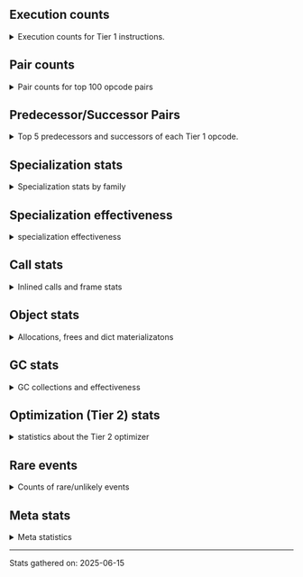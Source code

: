 ## Execution counts

<details>
<summary> Execution counts for Tier 1 instructions. </summary>


The "miss ratio" column shows the percentage of times the instruction
executed that it deoptimized. When this happens, the base unspecialized
instruction is not counted.

<table>
<thead>
<tr>
<th align="left">Name</th>
<th align="right">Base Count</th>
<th align="right">Head Count</th>
<th align="right">Change</th>
</tr>
</thead>
<tbody>
<tr>
<td align="left">BINARY_OP_MULTIPLY_INT</td>
<td align="right">4,775,040</td>
<td align="right">238,340</td>
<td align="right">-95.0%</td>
</tr>
<tr>
<td align="left">FOR_ITER</td>
<td align="right">31,284,580</td>
<td align="right">2,473,000</td>
<td align="right">-92.1%</td>
</tr>
<tr>
<td align="left">BINARY_OP_ADD_INT</td>
<td align="right">5,374,080</td>
<td align="right">837,380</td>
<td align="right">-84.4%</td>
</tr>
<tr>
<td align="left">LOAD_ATTR_CLASS</td>
<td align="right">59,059,200</td>
<td align="right">13,406,820</td>
<td align="right">-77.3%</td>
</tr>
<tr>
<td align="left">COMPARE_OP_INT</td>
<td align="right">65,854,140</td>
<td align="right">18,535,440</td>
<td align="right">-71.9%</td>
</tr>
<tr>
<td align="left">CALL_PY_EXACT_ARGS</td>
<td align="right">92,376,720</td>
<td align="right">26,182,620</td>
<td align="right">-71.7%</td>
</tr>
<tr>
<td align="left">POP_JUMP_IF_FALSE</td>
<td align="right">68,668,920</td>
<td align="right">19,756,380</td>
<td align="right">-71.2%</td>
</tr>
<tr>
<td align="left">LOAD_ATTR_INSTANCE_VALUE</td>
<td align="right">201,308,800</td>
<td align="right">58,127,020</td>
<td align="right">-71.1%</td>
</tr>
<tr>
<td align="left">LOAD_ATTR_METHOD_WITH_VALUES</td>
<td align="right">97,891,160</td>
<td align="right">30,546,860</td>
<td align="right">-68.8%</td>
</tr>
<tr>
<td align="left">RESUME_CHECK</td>
<td align="right">98,728,680</td>
<td align="right">31,221,460</td>
<td align="right">-68.4%</td>
</tr>
<tr>
<td align="left">RETURN_VALUE</td>
<td align="right">99,911,400</td>
<td align="right">33,420,560</td>
<td align="right">-66.5%</td>
</tr>
<tr>
<td align="left">LOAD_GLOBAL_MODULE</td>
<td align="right">70,854,000</td>
<td align="right">24,255,060</td>
<td align="right">-65.8%</td>
</tr>
<tr>
<td align="left">LOAD_FAST_BORROW</td>
<td align="right">291,054,000</td>
<td align="right">109,398,000</td>
<td align="right">-62.4%</td>
</tr>
<tr>
<td align="left">STORE_FAST</td>
<td align="right">45,193,800</td>
<td align="right">17,719,360</td>
<td align="right">-60.8%</td>
</tr>
<tr>
<td align="left">STORE_ATTR_INSTANCE_VALUE</td>
<td align="right">41,318,260</td>
<td align="right">16,407,420</td>
<td align="right">-60.3%</td>
</tr>
<tr>
<td align="left">LOAD_CONST</td>
<td align="right">41,127,120</td>
<td align="right">16,443,160</td>
<td align="right">-60.0%</td>
</tr>
<tr>
<td align="left">POP_TOP</td>
<td align="right">44,325,420</td>
<td align="right">19,418,500</td>
<td align="right">-56.2%</td>
</tr>
<tr>
<td align="left">CALL_LEN</td>
<td align="right">3,335,040</td>
<td align="right">1,580,160</td>
<td align="right">-52.6%</td>
</tr>
<tr>
<td align="left">TO_BOOL_INT</td>
<td align="right">3,335,040</td>
<td align="right">1,580,160</td>
<td align="right">-52.6%</td>
</tr>
<tr>
<td align="left">COMPARE_OP</td>
<td align="right">4,133,060</td>
<td align="right">1,985,980</td>
<td align="right">-51.9%</td>
</tr>
<tr>
<td align="left">FOR_ITER_RANGE</td>
<td align="right">1,054,140</td>
<td align="right">516,460</td>
<td align="right">-51.0%</td>
</tr>
<tr>
<td align="left">JUMP_FORWARD</td>
<td align="right">385,980</td>
<td align="right">195,900</td>
<td align="right">-49.2%</td>
</tr>
<tr>
<td align="left">BINARY_OP</td>
<td align="right">1,021,820</td>
<td align="right">682,140</td>
<td align="right">-33.2%</td>
</tr>
<tr>
<td align="left">POP_JUMP_IF_TRUE</td>
<td align="right">10,554,300</td>
<td align="right">7,117,740</td>
<td align="right">-32.6%</td>
</tr>
<tr>
<td align="left">LOAD_GLOBAL_BUILTIN</td>
<td align="right">5,904,060</td>
<td align="right">4,149,180</td>
<td align="right">-29.7%</td>
</tr>
<tr>
<td align="left">LOAD_SMALL_INT</td>
<td align="right">4,170,360</td>
<td align="right">3,057,000</td>
<td align="right">-26.7%</td>
</tr>
<tr>
<td align="left">CALL_BOUND_METHOD_EXACT_ARGS</td>
<td align="right">5,216,640</td>
<td align="right">3,893,760</td>
<td align="right">-25.4%</td>
</tr>
<tr>
<td align="left">TO_BOOL_BOOL</td>
<td align="right">13,651,260</td>
<td align="right">10,245,180</td>
<td align="right">-25.0%</td>
</tr>
<tr>
<td align="left">POP_ITER</td>
<td align="right">3,043,320</td>
<td align="right">2,294,480</td>
<td align="right">-24.6%</td>
</tr>
<tr>
<td align="left">COPY</td>
<td align="right">3,492,480</td>
<td align="right">2,739,840</td>
<td align="right">-21.6%</td>
</tr>
<tr>
<td align="left">LOAD_FAST_BORROW_LOAD_FAST_BORROW</td>
<td align="right">15,243,120</td>
<td align="right">11,999,780</td>
<td align="right">-21.3%</td>
</tr>
<tr>
<td align="left">LOAD_ATTR</td>
<td align="right">6,461,320</td>
<td align="right">5,138,080</td>
<td align="right">-20.5%</td>
</tr>
<tr>
<td align="left">GET_ITER</td>
<td align="right">3,043,260</td>
<td align="right">2,456,960</td>
<td align="right">-19.3%</td>
</tr>
<tr>
<td align="left">POP_JUMP_IF_NONE</td>
<td align="right">2,152,320</td>
<td align="right">1,762,560</td>
<td align="right">-18.1%</td>
</tr>
<tr>
<td align="left">LOAD_FAST</td>
<td align="right">2,569,140</td>
<td align="right">2,181,300</td>
<td align="right">-15.1%</td>
</tr>
<tr>
<td align="left">JUMP_BACKWARD_NO_JIT</td>
<td align="right">32,029,500</td>
<td align="right"></td>
<td align="right"></td>
</tr>
<tr>
<td align="left">CALL_LIST_APPEND</td>
<td align="right">4,585,060</td>
<td align="right">4,585,060</td>
<td align="right">0.0%</td>
</tr>
<tr>
<td align="left">CALL_NON_PY_GENERAL</td>
<td align="right">2,786,220</td>
<td align="right">2,786,220</td>
<td align="right">0.0%</td>
</tr>
<tr>
<td align="left">COPY_FREE_VARS</td>
<td align="right">2,551,740</td>
<td align="right">2,551,740</td>
<td align="right">0.0%</td>
</tr>
<tr>
<td align="left">LOAD_SUPER_ATTR_METHOD</td>
<td align="right">2,551,680</td>
<td align="right">2,551,680</td>
<td align="right">0.0%</td>
</tr>
<tr>
<td align="left">CALL_METHOD_DESCRIPTOR_FAST</td>
<td align="right">2,389,420</td>
<td align="right">2,389,420</td>
<td align="right">0.0%</td>
</tr>
<tr>
<td align="left">EXIT_INIT_CHECK</td>
<td align="right">1,182,720</td>
<td align="right">1,182,720</td>
<td align="right">0.0%</td>
</tr>
<tr>
<td align="left">CALL_ALLOC_AND_ENTER_INIT</td>
<td align="right">1,182,720</td>
<td align="right">1,182,720</td>
<td align="right">0.0%</td>
</tr>
<tr>
<td align="left">SWAP</td>
<td align="right">597,120</td>
<td align="right">597,120</td>
<td align="right">0.0%</td>
</tr>
<tr>
<td align="left">UNARY_NOT</td>
<td align="right">203,520</td>
<td align="right">203,520</td>
<td align="right">0.0%</td>
</tr>
<tr>
<td align="left">BINARY_OP_SUBTRACT_INT</td>
<td align="right">67,200</td>
<td align="right">67,200</td>
<td align="right">0.0%</td>
</tr>
<tr>
<td align="left">LOAD_ATTR_SLOT</td>
<td align="right">46,080</td>
<td align="right">46,080</td>
<td align="right">0.0%</td>
</tr>
<tr>
<td align="left">CALL_BUILTIN_CLASS</td>
<td align="right">17,340</td>
<td align="right">17,340</td>
<td align="right">0.0%</td>
</tr>
<tr>
<td align="left">CALL_METHOD_DESCRIPTOR_O</td>
<td align="right">7,880</td>
<td align="right">7,880</td>
<td align="right">0.0%</td>
</tr>
<tr>
<td align="left">BUILD_MAP</td>
<td align="right">7,680</td>
<td align="right">7,680</td>
<td align="right">0.0%</td>
</tr>
<tr>
<td align="left">BINARY_OP_SUBSCR_DICT</td>
<td align="right">7,680</td>
<td align="right">7,680</td>
<td align="right">0.0%</td>
</tr>
<tr>
<td align="left">STORE_GLOBAL</td>
<td align="right">3,840</td>
<td align="right">3,840</td>
<td align="right">0.0%</td>
</tr>
<tr>
<td align="left">PUSH_NULL</td>
<td align="right">2,340</td>
<td align="right">2,340</td>
<td align="right">0.0%</td>
</tr>
<tr>
<td align="left">STORE_FAST_STORE_FAST</td>
<td align="right">1,980</td>
<td align="right">1,980</td>
<td align="right">0.0%</td>
</tr>
<tr>
<td align="left">INTERPRETER_EXIT</td>
<td align="right">1,920</td>
<td align="right">1,920</td>
<td align="right">0.0%</td>
</tr>
<tr>
<td align="left">LOAD_FAST_CHECK</td>
<td align="right">1,920</td>
<td align="right">1,920</td>
<td align="right">0.0%</td>
</tr>
<tr>
<td align="left">CALL</td>
<td align="right">260</td>
<td align="right">260</td>
<td align="right">0.0%</td>
</tr>
<tr>
<td align="left">LOAD_ATTR_MODULE</td>
<td align="right">180</td>
<td align="right">180</td>
<td align="right">0.0%</td>
</tr>
<tr>
<td align="left">BUILD_TUPLE</td>
<td align="right">120</td>
<td align="right">120</td>
<td align="right">0.0%</td>
</tr>
<tr>
<td align="left">LOAD_ATTR_METHOD_NO_DICT</td>
<td align="right">120</td>
<td align="right">120</td>
<td align="right">0.0%</td>
</tr>
<tr>
<td align="left">TO_BOOL</td>
<td align="right">100</td>
<td align="right">100</td>
<td align="right">0.0%</td>
</tr>
<tr>
<td align="left">LOAD_GLOBAL</td>
<td align="right">100</td>
<td align="right">100</td>
<td align="right">0.0%</td>
</tr>
<tr>
<td align="left">CALL_FUNCTION_EX</td>
<td align="right">60</td>
<td align="right">60</td>
<td align="right">0.0%</td>
</tr>
<tr>
<td align="left">MAKE_FUNCTION</td>
<td align="right">60</td>
<td align="right">60</td>
<td align="right">0.0%</td>
</tr>
<tr>
<td align="left">NOP</td>
<td align="right">60</td>
<td align="right">60</td>
<td align="right">0.0%</td>
</tr>
<tr>
<td align="left">IS_OP</td>
<td align="right">60</td>
<td align="right">60</td>
<td align="right">0.0%</td>
</tr>
<tr>
<td align="left">LOAD_DEREF</td>
<td align="right">60</td>
<td align="right">60</td>
<td align="right">0.0%</td>
</tr>
<tr>
<td align="left">LOAD_FAST_LOAD_FAST</td>
<td align="right">60</td>
<td align="right">60</td>
<td align="right">0.0%</td>
</tr>
<tr>
<td align="left">MAKE_CELL</td>
<td align="right">60</td>
<td align="right">60</td>
<td align="right">0.0%</td>
</tr>
<tr>
<td align="left">POP_JUMP_IF_NOT_NONE</td>
<td align="right">60</td>
<td align="right">60</td>
<td align="right">0.0%</td>
</tr>
<tr>
<td align="left">SET_FUNCTION_ATTRIBUTE</td>
<td align="right">60</td>
<td align="right">60</td>
<td align="right">0.0%</td>
</tr>
<tr>
<td align="left">STORE_DEREF</td>
<td align="right">60</td>
<td align="right">60</td>
<td align="right">0.0%</td>
</tr>
<tr>
<td align="left">BINARY_OP_SUBSCR_TUPLE_INT</td>
<td align="right">60</td>
<td align="right">60</td>
<td align="right">0.0%</td>
</tr>
<tr>
<td align="left">BINARY_OP_SUBTRACT_FLOAT</td>
<td align="right">60</td>
<td align="right">60</td>
<td align="right">0.0%</td>
</tr>
<tr>
<td align="left">CALL_METHOD_DESCRIPTOR_NOARGS</td>
<td align="right">60</td>
<td align="right">60</td>
<td align="right">0.0%</td>
</tr>
<tr>
<td align="left">CALL_PY_GENERAL</td>
<td align="right">60</td>
<td align="right">60</td>
<td align="right">0.0%</td>
</tr>
<tr>
<td align="left">UNPACK_SEQUENCE_TWO_TUPLE</td>
<td align="right">60</td>
<td align="right">60</td>
<td align="right">0.0%</td>
</tr>
<tr>
<td align="left">UNPACK_SEQUENCE</td>
<td align="right">20</td>
<td align="right">20</td>
<td align="right">0.0%</td>
</tr>
<tr>
<td align="left">ENTER_EXECUTOR</td>
<td align="right"></td>
<td align="right">6,215,600</td>
<td align="right"></td>
</tr>
<tr>
<td align="left">JUMP_BACKWARD_JIT</td>
<td align="right"></td>
<td align="right">1,129,020</td>
<td align="right"></td>
</tr>
<tr>
<td align="left">NOT_TAKEN</td>
<td align="right"></td>
<td align="right">190,080</td>
<td align="right"></td>
</tr>
</tbody>
</table>


</details>

## Pair counts

<details>
<summary> Pair counts for top 100 opcode pairs </summary>


Pairs of specialized operations that deoptimize and are then followed by
the corresponding unspecialized instruction are not counted as pairs.

Not included in comparative output.


</details>

## Predecessor/Successor Pairs

<details>
<summary> Top 5 predecessors and successors of each Tier 1 opcode. </summary>


This does not include the unspecialized instructions that occur after a
specialized instruction deoptimizes.

Not included in comparative output.


</details>

## Specialization stats

<details>
<summary> Specialization stats by family </summary>

### BINARY_OP

<details>
<summary> specialization stats for BINARY_OP family </summary>

<table>
<thead>
<tr>
<th align="left">Kind</th>
<th align="right">Base Count</th>
<th align="right">Base Ratio</th>
<th align="right">Head Count</th>
<th align="right">Head Ratio</th>
<th align="right">Change</th>
</tr>
</thead>
<tbody>
<tr>
<td align="left">
hit
<details>
<summary>ⓘ</summary>

Specialized instructions that complete.
</details>
</td>
<td align="right">10,224,120</td>
<td align="right">90.9%</td>
<td align="right">1,150,720</td>
<td align="right">62.8%</td>
<td align="right">-88.7%</td>
</tr>
<tr>
<td align="left">
deferred
<details>
<summary>ⓘ</summary>

Lists the number of "deferred" (i.e. not specialized) instructions executed.
</details>
</td>
<td align="right">1,021,440</td>
<td align="right">9.1%</td>
<td align="right">681,840</td>
<td align="right">37.2%</td>
<td align="right">-33.2%</td>
</tr>
</tbody>
</table>

<table>
<thead>
<tr>
<th align="left">Success</th>
<th align="right">Base Count</th>
<th align="right">Base Ratio</th>
<th align="right">Head Count</th>
<th align="right">Head Ratio</th>
<th align="right">Change</th>
</tr>
</thead>
<tbody>
<tr>
<td align="left">Failure</td>
<td align="right">340</td>
<td align="right">89.5%</td>
<td align="right">260</td>
<td align="right">86.7%</td>
<td align="right">-23.5%</td>
</tr>
<tr>
<td align="left">Success</td>
<td align="right">40</td>
<td align="right">10.5%</td>
<td align="right">40</td>
<td align="right">13.3%</td>
<td align="right">0.0%</td>
</tr>
</tbody>
</table>

<table>
<thead>
<tr>
<th align="left">Failure kind</th>
<th align="right">Base Count</th>
<th align="right">Base Ratio</th>
<th align="right">Head Count</th>
<th align="right">Head Ratio</th>
<th align="right">Change</th>
</tr>
</thead>
<tbody>
<tr>
<td align="left">subscr</td>
<td align="right">120</td>
<td align="right">35.3%</td>
<td align="right">40</td>
<td align="right">15.4%</td>
<td align="right">-66.7%</td>
</tr>
<tr>
<td align="left">remainder</td>
<td align="right">180</td>
<td align="right">52.9%</td>
<td align="right">180</td>
<td align="right">69.2%</td>
<td align="right">0.0%</td>
</tr>
<tr>
<td align="left">true divide other</td>
<td align="right">40</td>
<td align="right">11.8%</td>
<td align="right">40</td>
<td align="right">15.4%</td>
<td align="right">0.0%</td>
</tr>
</tbody>
</table>


</details>

### CALL

<details>
<summary> specialization stats for CALL family </summary>

<table>
<thead>
<tr>
<th align="left">Kind</th>
<th align="right">Base Count</th>
<th align="right">Base Ratio</th>
<th align="right">Head Count</th>
<th align="right">Head Ratio</th>
<th align="right">Change</th>
</tr>
</thead>
<tbody>
<tr>
<td align="left">
hit
<details>
<summary>ⓘ</summary>

Specialized instructions that complete.
</details>
</td>
<td align="right">104,726,440</td>
<td align="right">91.6%</td>
<td align="right">34,647,700</td>
<td align="right">79.2%</td>
<td align="right">-66.9%</td>
</tr>
<tr>
<td align="left">
miss
<details>
<summary>ⓘ</summary>

Specialized instructions that deopt.
</details>
</td>
<td align="right">9,601,080</td>
<td align="right">8.4%</td>
<td align="right">9,085,080</td>
<td align="right">20.8%</td>
<td align="right">-5.4%</td>
</tr>
<tr>
<td align="left">
deferred
<details>
<summary>ⓘ</summary>

Lists the number of "deferred" (i.e. not specialized) instructions executed.
</details>
</td>
<td align="right">9,419,900</td>
<td align="right">8.2%</td>
<td align="right">8,913,640</td>
<td align="right">20.4%</td>
<td align="right">-5.4%</td>
</tr>
</tbody>
</table>

<table>
<thead>
<tr>
<th align="left">Success</th>
<th align="right">Base Count</th>
<th align="right">Base Ratio</th>
<th align="right">Head Count</th>
<th align="right">Head Ratio</th>
<th align="right">Change</th>
</tr>
</thead>
<tbody>
<tr>
<td align="left">Success</td>
<td align="right">181,440</td>
<td align="right">100.0%</td>
<td align="right">171,700</td>
<td align="right">100.0%</td>
<td align="right">-5.4%</td>
</tr>
<tr>
<td align="left">Failure</td>
<td align="right">0</td>
<td align="right">0.0%</td>
<td align="right">0</td>
<td align="right">0.0%</td>
<td align="right"></td>
</tr>
</tbody>
</table>


</details>

### COMPARE_OP

<details>
<summary> specialization stats for COMPARE_OP family </summary>

<table>
<thead>
<tr>
<th align="left">Kind</th>
<th align="right">Base Count</th>
<th align="right">Base Ratio</th>
<th align="right">Head Count</th>
<th align="right">Head Ratio</th>
<th align="right">Change</th>
</tr>
</thead>
<tbody>
<tr>
<td align="left">
hit
<details>
<summary>ⓘ</summary>

Specialized instructions that complete.
</details>
</td>
<td align="right">65,854,140</td>
<td align="right">94.1%</td>
<td align="right">18,535,440</td>
<td align="right">90.3%</td>
<td align="right">-71.9%</td>
</tr>
<tr>
<td align="left">
deferred
<details>
<summary>ⓘ</summary>

Lists the number of "deferred" (i.e. not specialized) instructions executed.
</details>
</td>
<td align="right">4,131,840</td>
<td align="right">5.9%</td>
<td align="right">1,985,280</td>
<td align="right">9.7%</td>
<td align="right">-52.0%</td>
</tr>
</tbody>
</table>

<table>
<thead>
<tr>
<th align="left">Success</th>
<th align="right">Base Count</th>
<th align="right">Base Ratio</th>
<th align="right">Head Count</th>
<th align="right">Head Ratio</th>
<th align="right">Change</th>
</tr>
</thead>
<tbody>
<tr>
<td align="left">Failure</td>
<td align="right">1,200</td>
<td align="right">98.4%</td>
<td align="right">680</td>
<td align="right">97.1%</td>
<td align="right">-43.3%</td>
</tr>
<tr>
<td align="left">Success</td>
<td align="right">20</td>
<td align="right">1.6%</td>
<td align="right">20</td>
<td align="right">2.9%</td>
<td align="right">0.0%</td>
</tr>
</tbody>
</table>

<table>
<thead>
<tr>
<th align="left">Failure kind</th>
<th align="right">Base Count</th>
<th align="right">Base Ratio</th>
<th align="right">Head Count</th>
<th align="right">Head Ratio</th>
<th align="right">Change</th>
</tr>
</thead>
<tbody>
<tr>
<td align="left">baseobject</td>
<td align="right">860</td>
<td align="right">71.7%</td>
<td align="right">640</td>
<td align="right">94.1%</td>
<td align="right">-25.6%</td>
</tr>
<tr>
<td align="left">different types</td>
<td align="right">300</td>
<td align="right">25.0%</td>
<td align="right"></td>
<td align="right"></td>
<td align="right"></td>
</tr>
<tr>
<td align="left">float long</td>
<td align="right">40</td>
<td align="right">3.3%</td>
<td align="right">40</td>
<td align="right">5.9%</td>
<td align="right">0.0%</td>
</tr>
</tbody>
</table>


</details>

### FOR_ITER

<details>
<summary> specialization stats for FOR_ITER family </summary>

<table>
<thead>
<tr>
<th align="left">Kind</th>
<th align="right">Base Count</th>
<th align="right">Base Ratio</th>
<th align="right">Head Count</th>
<th align="right">Head Ratio</th>
<th align="right">Change</th>
</tr>
</thead>
<tbody>
<tr>
<td align="left">
deferred
<details>
<summary>ⓘ</summary>

Lists the number of "deferred" (i.e. not specialized) instructions executed.
</details>
</td>
<td align="right">31,276,860</td>
<td align="right">96.7%</td>
<td align="right">2,472,320</td>
<td align="right">82.7%</td>
<td align="right">-92.1%</td>
</tr>
<tr>
<td align="left">
hit
<details>
<summary>ⓘ</summary>

Specialized instructions that complete.
</details>
</td>
<td align="right">1,054,140</td>
<td align="right">3.3%</td>
<td align="right">516,460</td>
<td align="right">17.3%</td>
<td align="right">-51.0%</td>
</tr>
</tbody>
</table>

<table>
<thead>
<tr>
<th align="left">Success</th>
<th align="right">Base Count</th>
<th align="right">Base Ratio</th>
<th align="right">Head Count</th>
<th align="right">Head Ratio</th>
<th align="right">Change</th>
</tr>
</thead>
<tbody>
<tr>
<td align="left">Failure</td>
<td align="right">7,720</td>
<td align="right">100.0%</td>
<td align="right">680</td>
<td align="right">100.0%</td>
<td align="right">-91.2%</td>
</tr>
<tr>
<td align="left">Success</td>
<td align="right">0</td>
<td align="right">0.0%</td>
<td align="right">0</td>
<td align="right">0.0%</td>
<td align="right"></td>
</tr>
</tbody>
</table>

<table>
<thead>
<tr>
<th align="left">Failure kind</th>
<th align="right">Base Count</th>
<th align="right">Base Ratio</th>
<th align="right">Head Count</th>
<th align="right">Head Ratio</th>
<th align="right">Change</th>
</tr>
</thead>
<tbody>
<tr>
<td align="left">list</td>
<td align="right">7,720</td>
<td align="right">100.0%</td>
<td align="right">680</td>
<td align="right">100.0%</td>
<td align="right">-91.2%</td>
</tr>
</tbody>
</table>


</details>

### GET_ITER

<details>
<summary> specialization stats for GET_ITER family </summary>

<table>
<thead>
<tr>
<th align="left">Failure kind</th>
<th align="right">Base Count</th>
<th align="right">Base Ratio</th>
<th align="right">Head Count</th>
<th align="right">Head Ratio</th>
<th align="right">Change</th>
</tr>
</thead>
<tbody>
<tr>
<td align="left">other</td>
<td align="right">3,043,260</td>
<td align="right">3,043,260 / 0 !!</td>
<td align="right">3,043,260</td>
<td align="right">3,043,260 / 0 !!</td>
<td align="right">0.0%</td>
</tr>
</tbody>
</table>


</details>

### LOAD_ATTR

<details>
<summary> specialization stats for LOAD_ATTR family </summary>

<table>
<thead>
<tr>
<th align="left">Kind</th>
<th align="right">Base Count</th>
<th align="right">Base Ratio</th>
<th align="right">Head Count</th>
<th align="right">Head Ratio</th>
<th align="right">Change</th>
</tr>
</thead>
<tbody>
<tr>
<td align="left">
hit
<details>
<summary>ⓘ</summary>

Specialized instructions that complete.
</details>
</td>
<td align="right">350,259,020</td>
<td align="right">96.0%</td>
<td align="right">94,613,240</td>
<td align="right">88.2%</td>
<td align="right">-73.0%</td>
</tr>
<tr>
<td align="left">
deferred
<details>
<summary>ⓘ</summary>

Lists the number of "deferred" (i.e. not specialized) instructions executed.
</details>
</td>
<td align="right">6,458,940</td>
<td align="right">1.8%</td>
<td align="right">5,136,060</td>
<td align="right">4.8%</td>
<td align="right">-20.5%</td>
</tr>
<tr>
<td align="left">
miss
<details>
<summary>ⓘ</summary>

Specialized instructions that deopt.
</details>
</td>
<td align="right">8,046,520</td>
<td align="right">2.2%</td>
<td align="right">7,513,840</td>
<td align="right">7.0%</td>
<td align="right">-6.6%</td>
</tr>
</tbody>
</table>

<table>
<thead>
<tr>
<th align="left">Success</th>
<th align="right">Base Count</th>
<th align="right">Base Ratio</th>
<th align="right">Head Count</th>
<th align="right">Head Ratio</th>
<th align="right">Change</th>
</tr>
</thead>
<tbody>
<tr>
<td align="left">Failure</td>
<td align="right">2,180</td>
<td align="right">1.4%</td>
<td align="right">1,820</td>
<td align="right">1.3%</td>
<td align="right">-16.5%</td>
</tr>
<tr>
<td align="left">Success</td>
<td align="right">152,120</td>
<td align="right">98.6%</td>
<td align="right">142,060</td>
<td align="right">98.7%</td>
<td align="right">-6.6%</td>
</tr>
</tbody>
</table>

<table>
<thead>
<tr>
<th align="left">Failure kind</th>
<th align="right">Base Count</th>
<th align="right">Base Ratio</th>
<th align="right">Head Count</th>
<th align="right">Head Ratio</th>
<th align="right">Change</th>
</tr>
</thead>
<tbody>
<tr>
<td align="left">class method obj</td>
<td align="right">1,320</td>
<td align="right">60.6%</td>
<td align="right">960</td>
<td align="right">52.7%</td>
<td align="right">-27.3%</td>
</tr>
<tr>
<td align="left">mutable class</td>
<td align="right">840</td>
<td align="right">38.5%</td>
<td align="right">840</td>
<td align="right">46.2%</td>
<td align="right">0.0%</td>
</tr>
</tbody>
</table>


</details>

### LOAD_GLOBAL

<details>
<summary> specialization stats for LOAD_GLOBAL family </summary>

<table>
<thead>
<tr>
<th align="left">Kind</th>
<th align="right">Base Count</th>
<th align="right">Base Ratio</th>
<th align="right">Head Count</th>
<th align="right">Head Ratio</th>
<th align="right">Change</th>
</tr>
</thead>
<tbody>
<tr>
<td align="left">
hit
<details>
<summary>ⓘ</summary>

Specialized instructions that complete.
</details>
</td>
<td align="right">76,758,060</td>
<td align="right">100.0%</td>
<td align="right">28,404,240</td>
<td align="right">100.0%</td>
<td align="right">-63.0%</td>
</tr>
</tbody>
</table>

<table>
<thead>
<tr>
<th align="left">Success</th>
<th align="right">Base Count</th>
<th align="right">Base Ratio</th>
<th align="right">Head Count</th>
<th align="right">Head Ratio</th>
<th align="right">Change</th>
</tr>
</thead>
<tbody>
<tr>
<td align="left">Success</td>
<td align="right">100</td>
<td align="right">100.0%</td>
<td align="right">100</td>
<td align="right">100.0%</td>
<td align="right">0.0%</td>
</tr>
<tr>
<td align="left">Failure</td>
<td align="right">0</td>
<td align="right">0.0%</td>
<td align="right">0</td>
<td align="right">0.0%</td>
<td align="right"></td>
</tr>
</tbody>
</table>


</details>

### LOAD_SUPER_ATTR

<details>
<summary> specialization stats for LOAD_SUPER_ATTR family </summary>

<table>
<thead>
<tr>
<th align="left">Kind</th>
<th align="right">Base Count</th>
<th align="right">Base Ratio</th>
<th align="right">Head Count</th>
<th align="right">Head Ratio</th>
<th align="right">Change</th>
</tr>
</thead>
<tbody>
<tr>
<td align="left">
hit
<details>
<summary>ⓘ</summary>

Specialized instructions that complete.
</details>
</td>
<td align="right">2,551,680</td>
<td align="right">100.0%</td>
<td align="right">2,551,680</td>
<td align="right">100.0%</td>
<td align="right">0.0%</td>
</tr>
</tbody>
</table>


</details>

### STORE_ATTR

<details>
<summary> specialization stats for STORE_ATTR family </summary>

<table>
<thead>
<tr>
<th align="left">Kind</th>
<th align="right">Base Count</th>
<th align="right">Base Ratio</th>
<th align="right">Head Count</th>
<th align="right">Head Ratio</th>
<th align="right">Change</th>
</tr>
</thead>
<tbody>
<tr>
<td align="left">
hit
<details>
<summary>ⓘ</summary>

Specialized instructions that complete.
</details>
</td>
<td align="right">39,902,920</td>
<td align="right">96.6%</td>
<td align="right">14,996,280</td>
<td align="right">91.4%</td>
<td align="right">-62.4%</td>
</tr>
<tr>
<td align="left">
miss
<details>
<summary>ⓘ</summary>

Specialized instructions that deopt.
</details>
</td>
<td align="right">1,415,340</td>
<td align="right">3.4%</td>
<td align="right">1,411,140</td>
<td align="right">8.6%</td>
<td align="right">-0.3%</td>
</tr>
</tbody>
</table>

<table>
<thead>
<tr>
<th align="left">Success</th>
<th align="right">Base Count</th>
<th align="right">Base Ratio</th>
<th align="right">Head Count</th>
<th align="right">Head Ratio</th>
<th align="right">Change</th>
</tr>
</thead>
<tbody>
<tr>
<td align="left">Success</td>
<td align="right">26,740</td>
<td align="right">100.0%</td>
<td align="right">26,660</td>
<td align="right">100.0%</td>
<td align="right">-0.3%</td>
</tr>
<tr>
<td align="left">Failure</td>
<td align="right">0</td>
<td align="right">0.0%</td>
<td align="right">0</td>
<td align="right">0.0%</td>
<td align="right"></td>
</tr>
</tbody>
</table>


</details>

### TO_BOOL

<details>
<summary> specialization stats for TO_BOOL family </summary>

<table>
<thead>
<tr>
<th align="left">Kind</th>
<th align="right">Base Count</th>
<th align="right">Base Ratio</th>
<th align="right">Head Count</th>
<th align="right">Head Ratio</th>
<th align="right">Change</th>
</tr>
</thead>
<tbody>
<tr>
<td align="left">
hit
<details>
<summary>ⓘ</summary>

Specialized instructions that complete.
</details>
</td>
<td align="right">16,986,300</td>
<td align="right">100.0%</td>
<td align="right">11,825,340</td>
<td align="right">100.0%</td>
<td align="right">-30.4%</td>
</tr>
<tr>
<td align="left">
deferred
<details>
<summary>ⓘ</summary>

Lists the number of "deferred" (i.e. not specialized) instructions executed.
</details>
</td>
<td align="right">60</td>
<td align="right">0.0%</td>
<td align="right">60</td>
<td align="right">0.0%</td>
<td align="right">0.0%</td>
</tr>
</tbody>
</table>

<table>
<thead>
<tr>
<th align="left">Success</th>
<th align="right">Base Count</th>
<th align="right">Base Ratio</th>
<th align="right">Head Count</th>
<th align="right">Head Ratio</th>
<th align="right">Change</th>
</tr>
</thead>
<tbody>
<tr>
<td align="left">Success</td>
<td align="right">20</td>
<td align="right">50.0%</td>
<td align="right">20</td>
<td align="right">50.0%</td>
<td align="right">0.0%</td>
</tr>
<tr>
<td align="left">Failure</td>
<td align="right">20</td>
<td align="right">50.0%</td>
<td align="right">20</td>
<td align="right">50.0%</td>
<td align="right">0.0%</td>
</tr>
</tbody>
</table>

<table>
<thead>
<tr>
<th align="left">Failure kind</th>
<th align="right">Base Count</th>
<th align="right">Base Ratio</th>
<th align="right">Head Count</th>
<th align="right">Head Ratio</th>
<th align="right">Change</th>
</tr>
</thead>
<tbody>
<tr>
<td align="left">sequence</td>
<td align="right">20</td>
<td align="right">100.0%</td>
<td align="right">20</td>
<td align="right">100.0%</td>
<td align="right">0.0%</td>
</tr>
</tbody>
</table>


</details>

### UNPACK_SEQUENCE

<details>
<summary> specialization stats for UNPACK_SEQUENCE family </summary>

<table>
<thead>
<tr>
<th align="left">Kind</th>
<th align="right">Base Count</th>
<th align="right">Base Ratio</th>
<th align="right">Head Count</th>
<th align="right">Head Ratio</th>
<th align="right">Change</th>
</tr>
</thead>
<tbody>
<tr>
<td align="left">
hit
<details>
<summary>ⓘ</summary>

Specialized instructions that complete.
</details>
</td>
<td align="right">60</td>
<td align="right">75.0%</td>
<td align="right">60</td>
<td align="right">75.0%</td>
<td align="right">0.0%</td>
</tr>
</tbody>
</table>

<table>
<thead>
<tr>
<th align="left">Success</th>
<th align="right">Base Count</th>
<th align="right">Base Ratio</th>
<th align="right">Head Count</th>
<th align="right">Head Ratio</th>
<th align="right">Change</th>
</tr>
</thead>
<tbody>
<tr>
<td align="left">Success</td>
<td align="right">20</td>
<td align="right">100.0%</td>
<td align="right">20</td>
<td align="right">100.0%</td>
<td align="right">0.0%</td>
</tr>
<tr>
<td align="left">Failure</td>
<td align="right">0</td>
<td align="right">0.0%</td>
<td align="right">0</td>
<td align="right">0.0%</td>
<td align="right"></td>
</tr>
</tbody>
</table>


</details>


</details>

## Specialization effectiveness

<details>
<summary> specialization effectiveness </summary>


All entries are execution counts. Should add up to the total number of
Tier 1 instructions executed.

<table>
<thead>
<tr>
<th align="left">Instructions</th>
<th align="right">Base Count</th>
<th align="right">Base Ratio</th>
<th align="right">Head Count</th>
<th align="right">Head Ratio</th>
<th align="right">Change</th>
</tr>
</thead>
<tbody>
<tr>
<td align="left">
Not specialized
<details>
<summary>ⓘ</summary>

Instructions that could be specialized but aren't, e.g. `LOAD_ATTR`, `BINARY_SLICE`.
</details>
</td>
<td align="right">45,944,520</td>
<td align="right">3.1%</td>
<td align="right">12,736,640</td>
<td align="right">2.4%</td>
<td align="right">-72.3%</td>
</tr>
<tr>
<td align="left">
Specialized hits
<details>
<summary>ⓘ</summary>

Specialized instructions, e.g. `LOAD_ATTR_MODULE` that complete.
</details>
</td>
<td align="right">796,644,460</td>
<td align="right">53.2%</td>
<td align="right">238,483,900</td>
<td align="right">45.2%</td>
<td align="right">-70.1%</td>
</tr>
<tr>
<td align="left">
Basic
<details>
<summary>ⓘ</summary>

Instructions that are not and cannot be specialized, e.g. `LOAD_FAST`.
</details>
</td>
<td align="right">636,447,180</td>
<td align="right">42.5%</td>
<td align="right">258,465,740</td>
<td align="right">49.0%</td>
<td align="right">-59.4%</td>
</tr>
<tr>
<td align="left">
Specialized misses
<details>
<summary>ⓘ</summary>

Specialized instructions, e.g. `LOAD_ATTR_MODULE` that deopt.
</details>
</td>
<td align="right">19,063,180</td>
<td align="right">1.3%</td>
<td align="right">18,010,320</td>
<td align="right">3.4%</td>
<td align="right">-5.5%</td>
</tr>
</tbody>
</table>

### Deferred by instruction

<details>
<summary> Breakdown of deferred (not specialized) instruction counts by family </summary>

<table>
<thead>
<tr>
<th align="left">Name</th>
<th align="right">Base Count</th>
<th align="right">Base Ratio</th>
<th align="right">Head Count</th>
<th align="right">Head Ratio</th>
<th align="right">Change</th>
</tr>
</thead>
<tbody>
<tr>
<td align="left">FOR_ITER</td>
<td align="right">31,276,860</td>
<td align="right">59.8%</td>
<td align="right">2,472,320</td>
<td align="right">12.9%</td>
<td align="right">-92.1%</td>
</tr>
<tr>
<td align="left">COMPARE_OP</td>
<td align="right">4,131,840</td>
<td align="right">7.9%</td>
<td align="right">1,985,280</td>
<td align="right">10.3%</td>
<td align="right">-52.0%</td>
</tr>
<tr>
<td align="left">BINARY_OP</td>
<td align="right">1,021,440</td>
<td align="right">2.0%</td>
<td align="right">681,840</td>
<td align="right">3.6%</td>
<td align="right">-33.2%</td>
</tr>
<tr>
<td align="left">LOAD_ATTR</td>
<td align="right">6,458,940</td>
<td align="right">12.3%</td>
<td align="right">5,136,060</td>
<td align="right">26.8%</td>
<td align="right">-20.5%</td>
</tr>
<tr>
<td align="left">CALL</td>
<td align="right">9,419,900</td>
<td align="right">18.0%</td>
<td align="right">8,913,640</td>
<td align="right">46.5%</td>
<td align="right">-5.4%</td>
</tr>
<tr>
<td align="left">TO_BOOL</td>
<td align="right">60</td>
<td align="right">0.0%</td>
<td align="right">60</td>
<td align="right">0.0%</td>
<td align="right">0.0%</td>
</tr>
<tr>
<td align="left">BINARY_SLICE</td>
<td align="right">0</td>
<td align="right">0.0%</td>
<td align="right">0</td>
<td align="right">0.0%</td>
<td align="right"></td>
</tr>
<tr>
<td align="left">STORE_SLICE</td>
<td align="right">0</td>
<td align="right">0.0%</td>
<td align="right">0</td>
<td align="right">0.0%</td>
<td align="right"></td>
</tr>
<tr>
<td align="left">GET_ITER</td>
<td align="right">0</td>
<td align="right">0.0%</td>
<td align="right">0</td>
<td align="right">0.0%</td>
<td align="right"></td>
</tr>
<tr>
<td align="left">CACHE</td>
<td align="right">0</td>
<td align="right">0.0%</td>
<td align="right">0</td>
<td align="right">0.0%</td>
<td align="right"></td>
</tr>
</tbody>
</table>


</details>

### Misses by instruction

<details>
<summary> Breakdown of misses (specialized deopts) instruction counts by family </summary>

<table>
<thead>
<tr>
<th align="left">Name</th>
<th align="right">Base Count</th>
<th align="right">Base Ratio</th>
<th align="right">Head Count</th>
<th align="right">Head Ratio</th>
<th align="right">Change</th>
</tr>
</thead>
<tbody>
<tr>
<td align="left">CALL_PY_EXACT_ARGS</td>
<td align="right">2,618,780</td>
<td align="right">13.7%</td>
<td align="right">2,102,780</td>
<td align="right">11.7%</td>
<td align="right">-19.7%</td>
</tr>
<tr>
<td align="left">LOAD_ATTR_METHOD_WITH_VALUES</td>
<td align="right">4,975,920</td>
<td align="right">26.1%</td>
<td align="right">4,453,740</td>
<td align="right">24.7%</td>
<td align="right">-10.5%</td>
</tr>
<tr>
<td align="left">RESUME</td>
<td align="right">240</td>
<td align="right">0.0%</td>
<td align="right">260</td>
<td align="right">0.0%</td>
<td align="right">8.3%</td>
</tr>
<tr>
<td align="left">RESUME_CHECK</td>
<td align="right">240</td>
<td align="right">0.0%</td>
<td align="right">260</td>
<td align="right">0.0%</td>
<td align="right">8.3%</td>
</tr>
<tr>
<td align="left">LOAD_ATTR_INSTANCE_VALUE</td>
<td align="right">3,070,600</td>
<td align="right">16.1%</td>
<td align="right">3,060,100</td>
<td align="right">17.0%</td>
<td align="right">-0.3%</td>
</tr>
<tr>
<td align="left">STORE_ATTR_INSTANCE_VALUE</td>
<td align="right">1,415,340</td>
<td align="right">7.4%</td>
<td align="right">1,411,140</td>
<td align="right">7.8%</td>
<td align="right">-0.3%</td>
</tr>
<tr>
<td align="left">CALL_LIST_APPEND</td>
<td align="right">4,585,060</td>
<td align="right">24.1%</td>
<td align="right">4,585,060</td>
<td align="right">25.5%</td>
<td align="right">0.0%</td>
</tr>
<tr>
<td align="left">CALL_METHOD_DESCRIPTOR_FAST</td>
<td align="right">2,389,420</td>
<td align="right">12.5%</td>
<td align="right">2,389,420</td>
<td align="right">13.3%</td>
<td align="right">0.0%</td>
</tr>
<tr>
<td align="left">CALL_METHOD_DESCRIPTOR_O</td>
<td align="right">7,820</td>
<td align="right">0.0%</td>
<td align="right">7,820</td>
<td align="right">0.0%</td>
<td align="right">0.0%</td>
</tr>
<tr>
<td align="left">CACHE</td>
<td align="right">0</td>
<td align="right">0.0%</td>
<td align="right">0</td>
<td align="right">0.0%</td>
<td align="right"></td>
</tr>
</tbody>
</table>


</details>


</details>

## Call stats

<details>
<summary> Inlined calls and frame stats </summary>


This shows what fraction of calls to Python functions are inlined (i.e.
not having a call at the C level) and for those that are not, where the
call comes from.  The various categories overlap.

Also includes the count of frame objects created.

<table>
<thead>
<tr>
<th align="left"></th>
<th align="right">Base Count</th>
<th align="right">Base Ratio</th>
<th align="right">Head Count</th>
<th align="right">Head Ratio</th>
<th align="right">Change</th>
</tr>
</thead>
<tbody>
<tr>
<td align="left">Calls to PyEval_EvalDefault</td>
<td align="right">1,980</td>
<td align="right">0.0%</td>
<td align="right">1,980</td>
<td align="right">0.0%</td>
<td align="right">0.0%</td>
</tr>
<tr>
<td align="left">Calls to Python functions inlined</td>
<td align="right">98,726,700</td>
<td align="right">100.0%</td>
<td align="right">98,726,700</td>
<td align="right">100.0%</td>
<td align="right">0.0%</td>
</tr>
<tr>
<td align="left">Calls via PyEval_EvalFrame (total)</td>
<td align="right">1,980</td>
<td align="right">0.0%</td>
<td align="right">1,980</td>
<td align="right">0.0%</td>
<td align="right">0.0%</td>
</tr>
<tr>
<td align="left">Calls via PyEval_EvalFrame (vector)</td>
<td align="right">1,980</td>
<td align="right">0.0%</td>
<td align="right">1,980</td>
<td align="right">0.0%</td>
<td align="right">0.0%</td>
</tr>
<tr>
<td align="left">Calls via PyEval_EvalFrame (generator)</td>
<td align="right">0</td>
<td align="right">0.0%</td>
<td align="right">0</td>
<td align="right">0.0%</td>
<td align="right"></td>
</tr>
<tr>
<td align="left">Calls via PyEval_EvalFrame (legacy)</td>
<td align="right">0</td>
<td align="right">0.0%</td>
<td align="right">0</td>
<td align="right">0.0%</td>
<td align="right"></td>
</tr>
<tr>
<td align="left">Calls via PyEval_EvalFrame (function vectorcall)</td>
<td align="right">1,980</td>
<td align="right">0.0%</td>
<td align="right">1,980</td>
<td align="right">0.0%</td>
<td align="right">0.0%</td>
</tr>
<tr>
<td align="left">Calls via PyEval_EvalFrame (build class)</td>
<td align="right">0</td>
<td align="right">0.0%</td>
<td align="right">0</td>
<td align="right">0.0%</td>
<td align="right"></td>
</tr>
<tr>
<td align="left">Calls via PyEval_EvalFrame (slot)</td>
<td align="right">0</td>
<td align="right">0.0%</td>
<td align="right">0</td>
<td align="right">0.0%</td>
<td align="right"></td>
</tr>
<tr>
<td align="left">Calls via PyEval_EvalFrame (function ex)</td>
<td align="right">0</td>
<td align="right">0.0%</td>
<td align="right">0</td>
<td align="right">0.0%</td>
<td align="right"></td>
</tr>
<tr>
<td align="left">Calls via PyEval_EvalFrame (api)</td>
<td align="right">0</td>
<td align="right">0.0%</td>
<td align="right">0</td>
<td align="right">0.0%</td>
<td align="right"></td>
</tr>
<tr>
<td align="left">Calls via PyEval_EvalFrame (method)</td>
<td align="right">0</td>
<td align="right">0.0%</td>
<td align="right">0</td>
<td align="right">0.0%</td>
<td align="right"></td>
</tr>
<tr>
<td align="left">Frame objects created</td>
<td align="right">0</td>
<td align="right">0.0%</td>
<td align="right">0</td>
<td align="right">0.0%</td>
<td align="right"></td>
</tr>
<tr>
<td align="left">Frames pushed</td>
<td align="right">99,911,400</td>
<td align="right">101.2%</td>
<td align="right">99,911,400</td>
<td align="right">101.2%</td>
<td align="right">0.0%</td>
</tr>
</tbody>
</table>


</details>

## Object stats

<details>
<summary> Allocations, frees and dict materializatons </summary>


Below, "allocations" means "allocations that are not from a freelist".
Total allocations = "Allocations from freelist" + "Allocations".

"Inline values" is the number of values arrays inlined into objects.

The cache hit/miss numbers are for the MRO cache, split into dunder and
other names.

<table>
<thead>
<tr>
<th align="left"></th>
<th align="right">Base Count</th>
<th align="right">Base Ratio</th>
<th align="right">Head Count</th>
<th align="right">Head Ratio</th>
<th align="right">Change</th>
</tr>
</thead>
<tbody>
<tr>
<td align="left">Method cache dunder hits</td>
<td align="right">220</td>
<td align="right"></td>
<td align="right">72</td>
<td align="right"></td>
<td align="right">-67.3%</td>
</tr>
<tr>
<td align="left">Method cache dunder misses</td>
<td align="right">20</td>
<td align="right"></td>
<td align="right">8</td>
<td align="right"></td>
<td align="right">-60.0%</td>
</tr>
<tr>
<td align="left">Method cache collisions</td>
<td align="right">24,932</td>
<td align="right"></td>
<td align="right">10,119</td>
<td align="right"></td>
<td align="right">-59.4%</td>
</tr>
<tr>
<td align="left">Method cache misses</td>
<td align="right">24,919</td>
<td align="right"></td>
<td align="right">10,117</td>
<td align="right"></td>
<td align="right">-59.4%</td>
</tr>
<tr>
<td align="left">Method cache hits</td>
<td align="right">22,359,241</td>
<td align="right"></td>
<td align="right">21,838,023</td>
<td align="right"></td>
<td align="right">-2.3%</td>
</tr>
<tr>
<td align="left">Mortal increfs</td>
<td align="right">76,217,741</td>
<td align="right">14.9%</td>
<td align="right">75,679,357</td>
<td align="right">14.8%</td>
<td align="right">-0.7%</td>
</tr>
<tr>
<td align="left">Immortal decrefs</td>
<td align="right">20,667,033</td>
<td align="right">3.9%</td>
<td align="right">20,621,330</td>
<td align="right">3.9%</td>
<td align="right">-0.2%</td>
</tr>
<tr>
<td align="left">Immortal increfs</td>
<td align="right">22,396,617</td>
<td align="right">4.4%</td>
<td align="right">22,351,178</td>
<td align="right">4.4%</td>
<td align="right">-0.2%</td>
</tr>
<tr>
<td align="left">Interpreter mortal increfs</td>
<td align="right">382,781,720</td>
<td align="right">74.9%</td>
<td align="right">383,304,440</td>
<td align="right">75.0%</td>
<td align="right">0.1%</td>
</tr>
<tr>
<td align="left">Mortal decrefs</td>
<td align="right">37,656,425</td>
<td align="right">7.1%</td>
<td align="right">37,640,980</td>
<td align="right">7.1%</td>
<td align="right">-0.0%</td>
</tr>
<tr>
<td align="left">Interpreter immortal increfs</td>
<td align="right">29,701,240</td>
<td align="right">5.8%</td>
<td align="right">29,705,360</td>
<td align="right">5.8%</td>
<td align="right">0.0%</td>
</tr>
<tr>
<td align="left">Interpreter immortal decrefs</td>
<td align="right">31,791,280</td>
<td align="right">6.0%</td>
<td align="right">31,795,400</td>
<td align="right">6.0%</td>
<td align="right">0.0%</td>
</tr>
<tr>
<td align="left">Allocations</td>
<td align="right">4,058,920</td>
<td align="right">19.7%</td>
<td align="right">4,059,180</td>
<td align="right">19.7%</td>
<td align="right">0.0%</td>
</tr>
<tr>
<td align="left">Frees to freelist</td>
<td align="right">16,533,400</td>
<td align="right"></td>
<td align="right">16,533,800</td>
<td align="right"></td>
<td align="right">0.0%</td>
</tr>
<tr>
<td align="left">Allocations from freelist</td>
<td align="right">16,533,600</td>
<td align="right">80.3%</td>
<td align="right">16,534,000</td>
<td align="right">80.3%</td>
<td align="right">0.0%</td>
</tr>
<tr>
<td align="left">Allocations to 512 bytes</td>
<td align="right">4,058,920</td>
<td align="right">19.7%</td>
<td align="right">4,058,940</td>
<td align="right">19.7%</td>
<td align="right">0.0%</td>
</tr>
<tr>
<td align="left">Frees</td>
<td align="right">5,033,922</td>
<td align="right"></td>
<td align="right">5,033,923</td>
<td align="right"></td>
<td align="right">0.0%</td>
</tr>
<tr>
<td align="left">Allocations to 4 kbytes</td>
<td align="right">0</td>
<td align="right">0.0%</td>
<td align="right">200</td>
<td align="right">0.0%</td>
<td align="right">200 / 0 !!</td>
</tr>
<tr>
<td align="left">Allocations over 4 kbytes</td>
<td align="right">0</td>
<td align="right">0.0%</td>
<td align="right">40</td>
<td align="right">0.0%</td>
<td align="right">40 / 0 !!</td>
</tr>
<tr>
<td align="left">Inline values</td>
<td align="right">2,784,000</td>
<td align="right"></td>
<td align="right">2,784,000</td>
<td align="right"></td>
<td align="right">0.0%</td>
</tr>
<tr>
<td align="left">Interpreter mortal decrefs</td>
<td align="right">439,870,480</td>
<td align="right">83.0%</td>
<td align="right">439,870,480</td>
<td align="right">83.0%</td>
<td align="right">0.0%</td>
</tr>
<tr>
<td align="left">Materialize dict (on request)</td>
<td align="right">0</td>
<td align="right">0.0%</td>
<td align="right">0</td>
<td align="right">0.0%</td>
<td align="right"></td>
</tr>
<tr>
<td align="left">Materialize dict (new key)</td>
<td align="right">0</td>
<td align="right">0.0%</td>
<td align="right">0</td>
<td align="right">0.0%</td>
<td align="right"></td>
</tr>
<tr>
<td align="left">Materialize dict (too big)</td>
<td align="right">0</td>
<td align="right">0.0%</td>
<td align="right">0</td>
<td align="right">0.0%</td>
<td align="right"></td>
</tr>
<tr>
<td align="left">Materialize dict (str subclass)</td>
<td align="right">0</td>
<td align="right">0.0%</td>
<td align="right">0</td>
<td align="right">0.0%</td>
<td align="right"></td>
</tr>
</tbody>
</table>


</details>

## GC stats

<details>
<summary> GC collections and effectiveness </summary>


Collected/visits gives some measure of efficiency.

<table>
<thead>
<tr>
<th align="right">Generation</th>
<th align="right">Base Collections</th>
<th align="right">Base Objects collected</th>
<th align="right">Base Object visits</th>
<th align="right">Base Reachable from roots</th>
<th align="right">Base Not reachable from roots</th>
<th align="right">Head Collections</th>
<th align="right">Head Objects collected</th>
<th align="right">Head Object visits</th>
<th align="right">Head Reachable from roots</th>
<th align="right">Head Not reachable from roots</th>
</tr>
</thead>
<tbody>
<tr>
<td align="right">0</td>
<td align="right">0</td>
<td align="right">0</td>
<td align="right">0</td>
<td align="right">0</td>
<td align="right">0</td>
<td align="right">0</td>
<td align="right">0</td>
<td align="right">0</td>
<td align="right">0</td>
<td align="right">0</td>
</tr>
<tr>
<td align="right">1</td>
<td align="right">860</td>
<td align="right">1,277,760</td>
<td align="right">21,202,082</td>
<td align="right">610,920</td>
<td align="right">1,512,240</td>
<td align="right">860</td>
<td align="right">1,277,760</td>
<td align="right">21,138,448</td>
<td align="right">623,220</td>
<td align="right">1,500,100</td>
</tr>
<tr>
<td align="right">2</td>
<td align="right">0</td>
<td align="right">0</td>
<td align="right">0</td>
<td align="right">0</td>
<td align="right">0</td>
<td align="right">0</td>
<td align="right">0</td>
<td align="right">0</td>
<td align="right">0</td>
<td align="right">0</td>
</tr>
</tbody>
</table>


</details>

## Optimization (Tier 2) stats

<details>
<summary> statistics about the Tier 2 optimizer </summary>


</details>

## Rare events

<details>
<summary> Counts of rare/unlikely events </summary>

<table>
<thead>
<tr>
<th align="left">Event</th>
<th align="right">Base Count</th>
<th align="right">Head Count</th>
<th align="right">Change</th>
</tr>
</thead>
<tbody>
<tr>
<td align="left">
set class
<details>
<summary>ⓘ</summary>

Setting an object's class, `obj.__class__ = ...`
</details>
</td>
<td align="right">0</td>
<td align="right">0</td>
<td align="right"></td>
</tr>
<tr>
<td align="left">
set bases
<details>
<summary>ⓘ</summary>

Setting the bases of a class, `cls.__bases__ = ...`
</details>
</td>
<td align="right">0</td>
<td align="right">0</td>
<td align="right"></td>
</tr>
<tr>
<td align="left">
set eval frame func
<details>
<summary>ⓘ</summary>

Setting the PEP 523 frame eval function `_PyInterpreterState_SetFrameEvalFunc()`
</details>
</td>
<td align="right">0</td>
<td align="right">0</td>
<td align="right"></td>
</tr>
<tr>
<td align="left">
builtin dict
<details>
<summary>ⓘ</summary>

Modifying the builtins, `__builtins__.__dict__[var] = ...`
</details>
</td>
<td align="right">0</td>
<td align="right">0</td>
<td align="right"></td>
</tr>
<tr>
<td align="left">
func modification
<details>
<summary>ⓘ</summary>

Modifying a function, e.g. `func.__defaults__ = ...`, etc.
</details>
</td>
<td align="right">0</td>
<td align="right">0</td>
<td align="right"></td>
</tr>
<tr>
<td align="left">
watched dict modification
<details>
<summary>ⓘ</summary>

A watched dict has been modified
</details>
</td>
<td align="right">0</td>
<td align="right">0</td>
<td align="right"></td>
</tr>
<tr>
<td align="left">
watched globals modification
<details>
<summary>ⓘ</summary>

A watched `globals()` dict has been modified
</details>
</td>
<td align="right">0</td>
<td align="right">0</td>
<td align="right"></td>
</tr>
</tbody>
</table>


</details>

## Meta stats

<details>
<summary> Meta statistics </summary>

<table>
<thead>
<tr>
<th align="left"></th>
<th align="right">Base Count</th>
<th align="right">Head Count</th>
<th align="right">Change</th>
</tr>
</thead>
<tbody>
<tr>
<td align="left">Number of data files</td>
<td align="right">20</td>
<td align="right">20</td>
<td align="right">0.0%</td>
</tr>
</tbody>
</table>


</details>

---
Stats gathered on: 2025-06-15
